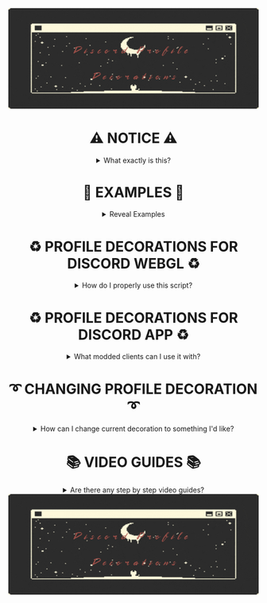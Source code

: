 <div align="center">

<img src="Source%20Images/icon.jpg">
 
 # ⚠ NOTICE ⚠
  
  <details><summary> What exactly is this? </summary>
    
𝘛𝘩𝘪𝘴 𝘳𝘦𝘱𝘰𝘴𝘪𝘵𝘰𝘳𝘺 𝘤𝘰𝘯𝘵𝘢𝘪𝘯𝘴 𝘢 𝘷𝘦𝘳𝘺 𝘴𝘪𝘮𝘱𝘭𝘦 𝘊𝘚𝘚 𝘚𝘯𝘪𝘱𝘱𝘦𝘵 𝘵𝘩𝘢𝘵 𝘢𝘭𝘭𝘰𝘸𝘴 𝘺𝘰𝘶 𝘵𝘰 𝘦𝘯𝘫𝘰𝘺
𝘥𝘪𝘴𝘤𝘰𝘳𝘥'𝘴 𝘱𝘳𝘰𝘧𝘪𝘭𝘦 𝘥𝘦𝘤𝘰𝘳𝘢𝘵𝘪𝘰𝘯𝘴 𝘸𝘪𝘵𝘩𝘰𝘶𝘵 𝘯𝘪𝘵𝘳𝘰.
    
📚 𝘗𝘭𝘦𝘢𝘴𝘦 𝘬𝘦𝘦𝘱 𝘪𝘯 𝘮𝘪𝘯𝘥 𝘵𝘩𝘢𝘵 𝘵𝘩𝘪𝘴 𝘮𝘪𝘨𝘩𝘵 𝘳𝘦𝘴𝘶𝘭𝘵 𝘪𝘯 𝘺𝘰𝘶𝘳 𝘢𝘤𝘤𝘰𝘶𝘯𝘵 𝘣𝘦𝘪𝘯𝘨 𝘵𝘦𝘳𝘮𝘪𝘯𝘢𝘵𝘦𝘥 𝘶𝘱𝘰𝘯 𝘳𝘦𝘱𝘰𝘳𝘵. 𝘠𝘰𝘶'𝘳𝘦 𝘢𝘨𝘳𝘦𝘦𝘪𝘯𝘨 𝘵𝘰 𝘵𝘢𝘬𝘦 𝘳𝘦𝘴𝘱𝘰𝘯𝘴𝘪𝘣𝘪𝘭𝘪𝘵𝘺 𝘧𝘰𝘳 𝘸𝘩𝘢𝘵𝘦𝘷𝘦𝘳 𝘩𝘢𝘱𝘱𝘦𝘯𝘴 𝘸𝘪𝘵𝘩 𝘺𝘰𝘶𝘳 𝘢𝘤𝘤𝘰𝘶𝘯𝘵 𝘸𝘩𝘪𝘭𝘦 𝘶𝘴𝘪𝘯𝘨 𝘵𝘩𝘪𝘴 𝘚𝘯𝘪𝘱𝘱𝘦𝘵.
    
    
   
  </details>


# 🔔 EXAMPLES 🔔

<details><summary> Reveal Examples </summary>


> **Added April 2023: "Autumnlike"**
> 
>  <img src="Source%20Images/example1.gif">

> **Added April 2023: "Frog"**
> 
>  <img src="Source%20Images/example2.gif">
  
> **Flowers**
>
> <img src="Source%20Images/example3.gif">

Click here to view all the [presets and available decorations](https://github.com/LowOnGravity/DiscordProfileDecorations/tree/main/Preview).

</details>

# ♻ PROFILE DECORATIONS FOR DISCORD WEBGL ♻

<details><summary> How do I properly use this script?</summary>

To use this modification for WebglCord you need one of those extensions:

> **[Tampermonkey](https://www.tampermonkey.net/)**
>
> **[Violentmonkey](https://violentmonkey.github.io/)**
>


After you've installed any of those extensions, install my script through [GreasyFork](https://greasyfork.org/scripts/457845-profile-decoration-script/code/Profile%20Decoration%20Script.user.js) and then simply head over to [discord.com](https://discord.com/channels/@me) to enjoy new visuals.

</details>





# ♻ PROFILE DECORATIONS FOR DISCORD APP ♻
<details><summary> What modded clients can I use it with? </summary>
To use this CSS snippet you need to install a modded client that contains a 𝗖𝘂𝘀𝘁𝗼𝗺 𝗖𝗦𝗦 𝗘𝗱𝗶𝘁𝗼𝗿 within it.

Example of such clients are:

> **[Vencord](https://github.com/Vendicated/Vencord)**
> 
> **[BetterDiscord](https://betterdiscord.app/)**
>
> **[OpenAsar](https://openasar.dev/)**

Simply head over to the CSS editor and paste **[this snippet](https://raw.githubusercontent.com/LowOnGravity/DiscordProfileDecorations/main/Script/CSS%20Snippet/snippet.css)** inside.


</details>



# ➰ CHANGING PROFILE DECORATION ➰

<details> 
<summary> How can I change current decoration to something I'd like?</summary>

In order to change your decoration head over to [Preview Page](https://github.com/LowOnGravity/DiscordProfileDecorations/tree/main/Preview) from which you can choose whichever decoration you'd only like. 

> <img src="Source%20Images/guide0.png">
> 
> Below each of these examples is a code snippet you need to copy.

Head Over to any sort of code editor like Visual Studio Code or even simple Notepad.

> <img src="Source%20Images/guide1.png">
> 
> Delete the whole line starting from "background..."

> <img src="Source%20Images/guide11.png">
> 
> And in its place paste the one that you've just copied for your chosen decoration.


</details>

# 📚 VIDEO GUIDES 📚

<details><summary> Are there any step by step video guides? </summary>

> **[Obtaining Profile Decoration Link](https://youtu.be/EShWttIct4U)**
>
> **[DiscordProfileDecorations Guide](https://youtu.be/-OLvb0CUmuk)**

</details>
  
  <img src="Source%20Images/icon.jpg">
  
</div>

